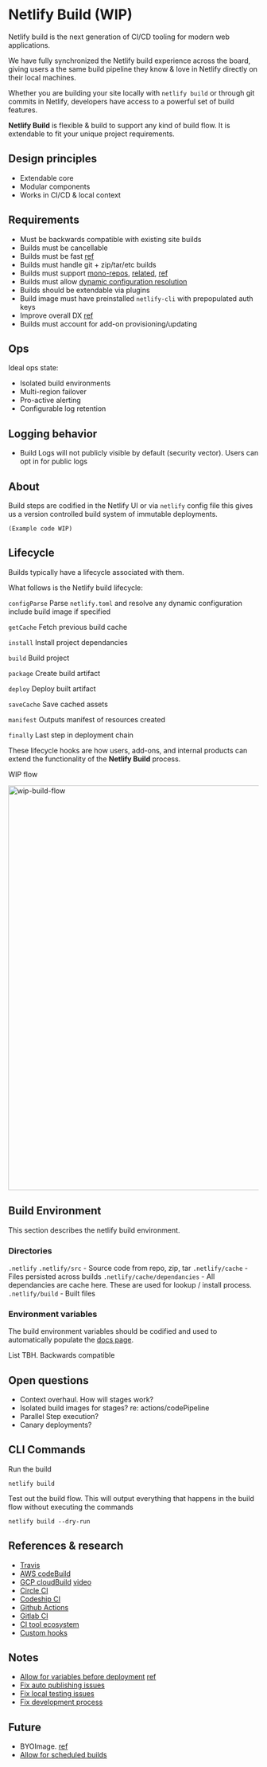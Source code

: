 # Netlify Build (WIP)

Netlify build is the next generation of CI/CD tooling for modern web applications.

We have fully synchronized the Netlify build experience across the board, giving users a the same build pipeline they know & love in Netlify directly on their local machines.

Whether you are building your site locally with `netlify build` or through git commits in Netlify, developers have access to a powerful set of build features.

**Netlify Build** is flexible & build to support any kind of build flow. It is extendable to fit your unique project requirements.

## Design principles

- Extendable core
- Modular components
- Works in CI/CD & local context

##  Requirements

- Must be backwards compatible with existing site builds
- Builds must be cancellable
- Builds must be fast [ref](https://github.com/netlify/build-image/issues/141)
- Builds must handle git + zip/tar/etc builds
- Builds must support [mono-repos](https://github.com/netlify/product/issues/121), [related](https://github.com/netlify/buildbot/pull/309), [ref](https://github.com/netlify/build-image/issues/141)
- Builds must allow [dynamic configuration resolution](https://github.com/netlify/netlify-config)
- Builds should be extendable via plugins
- Build image must have preinstalled `netlify-cli` with prepopulated auth keys
- Improve overall DX [ref](https://github.com/netlify/buildbot/issues/125)
- Builds must account for add-on provisioning/updating

## Ops

Ideal ops state:

- Isolated build environments
- Multi-region failover
- Pro-active alerting
- Configurable log retention

## Logging behavior

- Build Logs will not publicly visible by default (security vector). Users can opt in for public logs

## About

Build steps are codified in the Netlify UI or via `netlify` config file this gives us a version controlled build system of immutable deployments.

```
(Example code WIP)
```

## Lifecycle

Builds typically have a lifecycle associated with them.

What follows is the Netlify build lifecycle:

`configParse`
Parse `netlify.toml` and resolve any dynamic configuration include build image if specified

`getCache`
Fetch previous build cache

`install`
Install project dependancies

`build`
Build project

`package`
Create build artifact

`deploy`
Deploy built artifact

`saveCache`
Save cached assets

`manifest`
Outputs manifest of resources created

`finally`
Last step in deployment chain

These lifecycle hooks are how users, add-ons, and internal products can extend the functionality of the **Netlify Build** process.

WIP flow

<img width="813" alt="wip-build-flow" src="https://user-images.githubusercontent.com/532272/60057812-bb1ed200-969a-11e9-9721-2d606a4ed027.png">

## Build Environment

This section describes the netlify build environment.

### Directories

`.netlify`
`.netlify/src` - Source code from repo, zip, tar
`.netlify/cache` - Files persisted across builds
`.netlify/cache/dependancies` - All dependancies are cache here. These are used for lookup / install process.
`.netlify/build` - Built files

### Environment variables

The build environment variables should be codified and used to automatically populate the [docs page](https://www.netlify.com/docs/continuous-deployment/#environment-variables).

List TBH. Backwards compatible

## Open questions

- Context overhaul. How will stages work?
- Isolated build images for stages? re: actions/codePipeline
- Parallel Step execution?
- Canary deployments?

## CLI Commands

Run the build

```
netlify build
```

Test out the build flow. This will output everything that happens in the build flow without executing the commands

```
netlify build --dry-run
```

## References & research

- [Travis](https://docs.travis-ci.com/user/job-lifecycle)
- [AWS codeBuild](https://docs.aws.amazon.com/codebuild/latest/userguide/build-spec-ref.html#build-spec-ref-syntax)
- [GCP cloudBuild](https://cloud.google.com/cloud-build/docs/configuring-builds/create-basic-configuration) [video](https://www.youtube.com/watch?v=iyGHW4UQ_Ts)
- [Circle CI](https://circleci.com/docs/2.0/sample-config/#sample-configuration-with-sequential-workflow)
- [Codeship CI](https://documentation.codeship.com/pro/builds-and-configuration/steps/#parallelizing-steps-and-tests)
- [Github Actions](https://help.github.com/en/articles/creating-a-workflow-with-github-actions)
- [Gitlab CI](https://docs.gitlab.com/ee/user/project/pages/getting_started_part_four.html)
- [CI tool ecosystem](https://github.com/ligurio/awesome-ci)
- [Custom hooks](https://www.npmjs.com/package/serverless-scriptable-plugin)

## Notes

- [Allow for variables before deployment](https://community.netlify.com/t/variable-setting-before-deploy/1416) [ref](https://github.com/netlify/buildbot/issues/320 )
- [Fix auto publishing issues](https://netlify.slack.com/archives/CJNDNPXEC/p1561433292306900)
- [Fix local testing issues](https://github.com/netlify/build-image/issues/273)
- [Fix development process](https://github.com/netlify/buildbot/issues/345)

## Future

- BYOImage. [ref](https://github.com/netlify/netlify-react-ui/issues/2386)
- [Allow for scheduled builds](https://github.com/netlify/product/issues/81)
